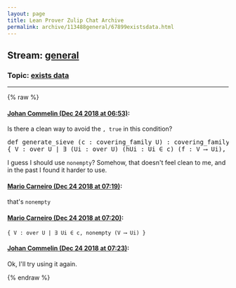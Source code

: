 ```yaml
---
layout: page
title: Lean Prover Zulip Chat Archive 
permalink: archive/113488general/67899existsdata.html
---
```


## Stream: [general](index.html)
### Topic: [exists data](67899existsdata.html)

---


{% raw %}
#### [ Johan Commelin (Dec 24 2018 at 06:53)](https://leanprover.zulipchat.com/#narrow/stream/113488-general/topic/exists%20data/near/152455922):
<p>Is there a clean way to avoid the <code>, true</code> in this condition?</p>
<div class="codehilite"><pre><span></span><span class="n">def</span> <span class="n">generate_sieve</span> <span class="o">(</span><span class="n">c</span> <span class="o">:</span> <span class="n">covering_family</span> <span class="n">U</span><span class="o">)</span> <span class="o">:</span> <span class="n">covering_family</span> <span class="n">U</span> <span class="o">:=</span>
<span class="o">{</span> <span class="n">V</span> <span class="o">:</span> <span class="n">over</span> <span class="n">U</span> <span class="bp">|</span> <span class="bp">∃</span> <span class="o">(</span><span class="n">Ui</span> <span class="o">:</span> <span class="n">over</span> <span class="n">U</span><span class="o">)</span> <span class="o">(</span><span class="n">hUi</span> <span class="o">:</span> <span class="n">Ui</span> <span class="err">∈</span> <span class="n">c</span><span class="o">)</span> <span class="o">(</span><span class="n">f</span> <span class="o">:</span> <span class="n">V</span> <span class="err">⟶</span> <span class="n">Ui</span><span class="o">),</span> <span class="n">true</span> <span class="o">}</span>
</pre></div>


<p>I guess I should use <code>nonempty</code>? Somehow, that doesn't feel clean to me, and in the past I found it harder to use.</p>

#### [ Mario Carneiro (Dec 24 2018 at 07:19)](https://leanprover.zulipchat.com/#narrow/stream/113488-general/topic/exists%20data/near/152456610):
<p>that's <code>nonempty</code></p>

#### [ Mario Carneiro (Dec 24 2018 at 07:20)](https://leanprover.zulipchat.com/#narrow/stream/113488-general/topic/exists%20data/near/152456613):
<p><code>{ V : over U | ∃ Ui ∈ c, nonempty (V ⟶ Ui) }</code></p>

#### [ Johan Commelin (Dec 24 2018 at 07:23)](https://leanprover.zulipchat.com/#narrow/stream/113488-general/topic/exists%20data/near/152456723):
<p>Ok, I'll try using it again.</p>


{% endraw %}
